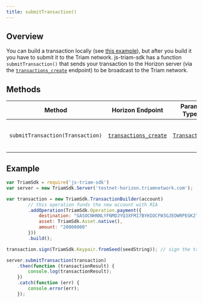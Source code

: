 ```yaml
---
title: submitTransaction()
---
```


## Overview

You can build a transaction locally (see [this example](../readme.md#building-transactions)), but after you build it you have to submit it to the Triam network.  js-triam-sdk has a function `submitTransaction()` that sends your transaction to the Horizon server (via the [`transactions_create`](https://triamnetwork.com/developers/horizon/reference/transactions-create.html) endpoint) to be broadcast to the Triam network.

## Methods

| Method | Horizon Endpoint | Param Type | Description |
| --- | --- | --- | --- |
| `submitTransaction(Transaction)` | [`transactions_create`](https://triamnetwork.com/developers/horizon/reference/transactions-create.html) |  [`Transaction`](https://github.com/triamnetwork/js-triam-base/blob/master/src/transaction.js) | Submits a transaction to the network.

## Example

```js
var TriamSdk = require('js-triam-sdk')
var server = new TriamSdk.Server('testnet-horizon.triamnetwork.com');

var transaction = new TriamSdk.TransactionBuilder(account)
        // this operation funds the new account with RIA
        .addOperation(TriamSdk.Operation.payment({
            destination: "GASOCNHNNLYFNMDJYQ3XFMI7BYHIOCFW3GJEOWRPEGK2TDPGTG2E5EDW",
            asset: TriamSdk.Asset.native(),
            amount: "20000000"
        }))
        .build();

transaction.sign(TriamSdk.Keypair.fromSeed(seedString)); // sign the transaction

server.submitTransaction(transaction)
    .then(function (transactionResult) {
        console.log(transactionResult);
    })
    .catch(function (err) {
        console.error(err);
    });
```
